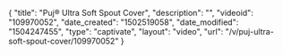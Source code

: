 {
    "title": "Puj&reg; Ultra Soft Spout Cover",
    "description": "",
    "videoid": "109970052",
    "date_created": "1502519058",
    "date_modified": "1504247455",
    "type": "captivate",
    "layout": "video",
    "url": "\/v\/puj-ultra-soft-spout-cover\/109970052"
}